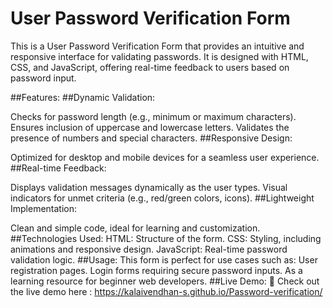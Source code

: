 # User Password Verification Form
This is a User Password Verification Form that provides an intuitive and responsive interface for validating passwords. It is designed with HTML, CSS, and JavaScript, offering real-time feedback to users based on password input.

##Features:
##Dynamic Validation:

Checks for password length (e.g., minimum or maximum characters).
Ensures inclusion of uppercase and lowercase letters.
Validates the presence of numbers and special characters.
##Responsive Design:

Optimized for desktop and mobile devices for a seamless user experience.
##Real-time Feedback:

Displays validation messages dynamically as the user types.
Visual indicators for unmet criteria (e.g., red/green colors, icons).
##Lightweight Implementation:

Clean and simple code, ideal for learning and customization.
##Technologies Used:
HTML: Structure of the form.
CSS: Styling, including animations and responsive design.
JavaScript: Real-time password validation logic.
##Usage:
This form is perfect for use cases such as:
User registration pages.
Login forms requiring secure password inputs.
As a learning resource for beginner web developers.
##Live Demo:
🔗 Check out the live demo here : https://kalaivendhan-s.github.io/Password-verification/
